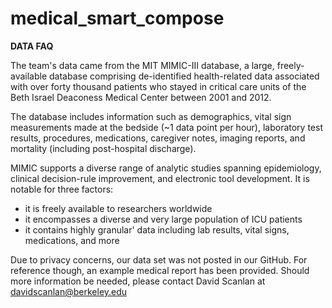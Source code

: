 # medical_smart_compose

**DATA FAQ**

The team's data came from the MIT MIMIC-III database, a large, freely-available database comprising de-identified health-related data associated with over forty thousand patients who stayed in critical care units of the Beth Israel Deaconess Medical Center between 2001 and 2012.

The database includes information such as demographics, vital sign measurements made at the bedside (~1 data point per hour), laboratory test results, procedures, medications, caregiver notes, imaging reports, and mortality (including post-hospital discharge).

MIMIC supports a diverse range of analytic studies spanning epidemiology, clinical decision-rule improvement, and electronic tool development. It is notable for three factors:
- it is freely available to researchers worldwide
- it encompasses a diverse and very large population of ICU patients
- it contains highly granular' data including lab results, vital signs, medications, and more

Due to privacy concerns, our data set was not posted in our GitHub. For reference though, an example medical report has been provided. Should more information be needed, please contact David Scanlan at davidscanlan@berkeley.edu
